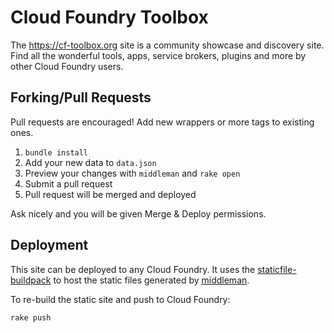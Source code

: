 Cloud Foundry Toolbox
=====================

The https://cf-toolbox.org site is a community showcase and discovery site. Find all the wonderful tools, apps, service brokers, plugins and more by other Cloud Foundry users.

Forking/Pull Requests
---------------------

Pull requests are encouraged! Add new wrappers or more tags to existing ones.

1.	`bundle install`
2.	Add your new data to `data.json`
3.	Preview your changes with `middleman` and `rake open`
4.	Submit a pull request
5.	Pull request will be merged and deployed

Ask nicely and you will be given Merge & Deploy permissions.

Deployment
----------

This site can be deployed to any Cloud Foundry. It uses the [staticfile-buildpack](https://github.com/cloudfoundry-incubator/staticfile-buildpack) to host the static files generated by [middleman](https://middlemanapp.com/).

To re-build the static site and push to Cloud Foundry:

```
rake push
```

